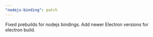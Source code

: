 ```yaml
---
"nodejs-binding": patch
---
```


Fixed prebuilds for nodejs bindings.
Add newer Electron versions for electron build.
